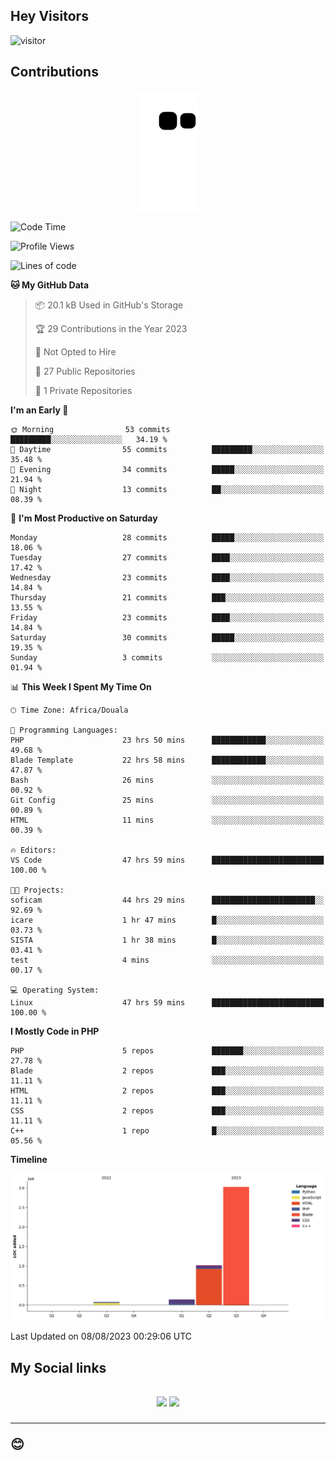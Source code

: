 ## Hey Visitors
![visitor](https://profile-counter.glitch.me/Fotsingboris/count.svg)

## Contributions
<p align="center">
  <img src="https://raw.githubusercontent.com/Fotsingboris/Fotsingboris/output/github-contribution-grid-snake.svg" />
</p>

<!--START_SECTION:waka-->
![Code Time](http://img.shields.io/badge/Code%20Time-508%20hrs%208%20mins-blue)

![Profile Views](http://img.shields.io/badge/Profile%20Views-0-blue)

![Lines of code](https://img.shields.io/badge/From%20Hello%20World%20I%27ve%20Written-4.2%20million%20lines%20of%20code-blue)

**🐱 My GitHub Data** 

> 📦 20.1 kB Used in GitHub's Storage 
 > 
> 🏆 29 Contributions in the Year 2023
 > 
> 🚫 Not Opted to Hire
 > 
> 📜 27 Public Repositories 
 > 
> 🔑 1 Private Repositories 
 > 
**I'm an Early 🐤** 

```text
🌞 Morning                53 commits          █████████░░░░░░░░░░░░░░░░   34.19 % 
🌆 Daytime                55 commits          █████████░░░░░░░░░░░░░░░░   35.48 % 
🌃 Evening                34 commits          █████░░░░░░░░░░░░░░░░░░░░   21.94 % 
🌙 Night                  13 commits          ██░░░░░░░░░░░░░░░░░░░░░░░   08.39 % 
```
📅 **I'm Most Productive on Saturday** 

```text
Monday                   28 commits          █████░░░░░░░░░░░░░░░░░░░░   18.06 % 
Tuesday                  27 commits          ████░░░░░░░░░░░░░░░░░░░░░   17.42 % 
Wednesday                23 commits          ████░░░░░░░░░░░░░░░░░░░░░   14.84 % 
Thursday                 21 commits          ███░░░░░░░░░░░░░░░░░░░░░░   13.55 % 
Friday                   23 commits          ████░░░░░░░░░░░░░░░░░░░░░   14.84 % 
Saturday                 30 commits          █████░░░░░░░░░░░░░░░░░░░░   19.35 % 
Sunday                   3 commits           ░░░░░░░░░░░░░░░░░░░░░░░░░   01.94 % 
```


📊 **This Week I Spent My Time On** 

```text
🕑︎ Time Zone: Africa/Douala

💬 Programming Languages: 
PHP                      23 hrs 50 mins      ████████████░░░░░░░░░░░░░   49.68 % 
Blade Template           22 hrs 58 mins      ████████████░░░░░░░░░░░░░   47.87 % 
Bash                     26 mins             ░░░░░░░░░░░░░░░░░░░░░░░░░   00.92 % 
Git Config               25 mins             ░░░░░░░░░░░░░░░░░░░░░░░░░   00.89 % 
HTML                     11 mins             ░░░░░░░░░░░░░░░░░░░░░░░░░   00.39 % 

🔥 Editors: 
VS Code                  47 hrs 59 mins      █████████████████████████   100.00 % 

🐱‍💻 Projects: 
soficam                  44 hrs 29 mins      ███████████████████████░░   92.69 % 
icare                    1 hr 47 mins        █░░░░░░░░░░░░░░░░░░░░░░░░   03.73 % 
SISTA                    1 hr 38 mins        █░░░░░░░░░░░░░░░░░░░░░░░░   03.41 % 
test                     4 mins              ░░░░░░░░░░░░░░░░░░░░░░░░░   00.17 % 

💻 Operating System: 
Linux                    47 hrs 59 mins      █████████████████████████   100.00 % 
```

**I Mostly Code in PHP** 

```text
PHP                      5 repos             ███████░░░░░░░░░░░░░░░░░░   27.78 % 
Blade                    2 repos             ███░░░░░░░░░░░░░░░░░░░░░░   11.11 % 
HTML                     2 repos             ███░░░░░░░░░░░░░░░░░░░░░░   11.11 % 
CSS                      2 repos             ███░░░░░░░░░░░░░░░░░░░░░░   11.11 % 
C++                      1 repo              █░░░░░░░░░░░░░░░░░░░░░░░░   05.56 % 
```



**Timeline**

![Lines of Code chart](https://raw.githubusercontent.com/Fotsingboris/Fotsingboris/main/assets/bar_graph.png)


 Last Updated on 08/08/2023 00:29:06 UTC
<!--END_SECTION:waka-->

<h2>My Social links <h2>
<p align="center">
   <a href="https://linkedin.com/in/Fotsingboris-Mathieu"><img src="https://img.shields.io/badge/linkedin-%230077B5.svg?style=for-the-badge&logo=linkedin&logoColor=white"></a>
   <a href="https://instagram.com/Fotsingboris"><img src="https://img.shields.io/badge/instagram-%23E4405F.svg?style=for-the-badge&logo=Instagram&logoColor=white"></a>
  </p>
<hr>
😊
